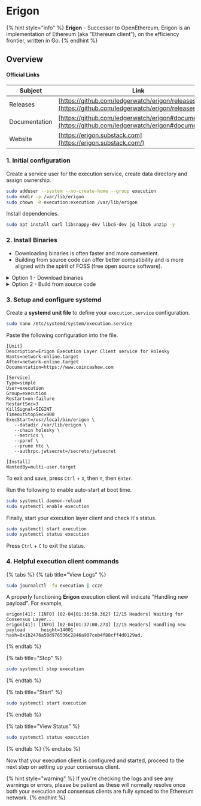 # Erigon

{% hint style="info" %}
**Erigon** - Successor to OpenEthereum, Erigon is an implementation of Ethereum (aka "Ethereum client"), on the efficiency frontier, written in Go.
{% endhint %}

## Overview

#### Official Links

| Subject       | Link                                                                                                       |
| ------------- | ---------------------------------------------------------------------------------------------------------- |
| Releases      | [https://github.com/ledgerwatch/erigon/releases](https://github.com/ledgerwatch/erigon/releases)           |
| Documentation | [https://github.com/ledgerwatch/erigon#documentation](https://github.com/ledgerwatch/erigon#documentation) |
| Website       | [https://erigon.substack.com](https://erigon.substack.com/)                                                |

### 1. Initial configuration

Create a service user for the execution service, create data directory and assign ownership.

```bash
sudo adduser --system --no-create-home --group execution
sudo mkdir -p /var/lib/erigon
sudo chown -R execution:execution /var/lib/erigon
```

Install dependencies.

```bash
sudo apt install curl libsnappy-dev libc6-dev jq libc6 unzip -y
```

### 2. Install Binaries

* Downloading binaries is often faster and more convenient.
* Building from source code can offer better compatibility and is more aligned with the spirit of FOSS (free open source software).

<details>

<summary>Option 1 - Download binaries</summary>

Run the following to automatically download the latest linux release, un-tar and cleanup.

```bash
RELEASE_URL="https://api.github.com/repos/ledgerwatch/erigon/releases/latest"
BINARIES_URL="$(curl -s $RELEASE_URL | jq -r ".assets[] | select(.name) | .browser_download_url" | grep linux_amd64)"

echo Downloading URL: $BINARIES_URL

cd $HOME
wget -O erigon.tar.gz $BINARIES_URL
tar -xzvf erigon.tar.gz -C $HOME
rm erigon.tar.gz
```

Install the binaries.

```bash
sudo mv $HOME/erigon /usr/local/bin/erigon
```

</details>

<details>

<summary>Option 2 - Build from source code</summary>

Install Go dependencies. Latest version [available here](https://go.dev/dl/).

```bash
wget -O go.tar.gz https://go.dev/dl/go1.20.5.linux-amd64.tar.gz
sudo rm -rf /usr/local/go && sudo tar -C /usr/local -xzf go.tar.gz
echo export PATH=$PATH:/usr/local/go/bin >> $HOME/.bashrc
source $HOME/.bashrc
```

Verify Go is properly installed by checking the version and cleanup files.

```bash
go version
rm go.tar.gz
```

Install build dependencies.

```bash
sudo apt-get update
sudo apt install build-essential git
```

Build the binary.

```bash
mkdir -p ~/git
cd ~/git
git clone -b stable https://github.com/ledgerwatch/erigon.git
cd erigon
make erigon
```

Install the binary.

<pre class="language-bash"><code class="lang-bash"><strong>sudo cp $HOME/git/erigon/build/bin/erigon /usr/local/bin
</strong></code></pre>

</details>

### **3. Setup and configure systemd**

Create a **systemd unit file** to define your `execution.service` configuration.

```bash
sudo nano /etc/systemd/system/execution.service
```

Paste the following configuration into the file.

```shell
[Unit]
Description=Erigon Execution Layer Client service for Holesky
Wants=network-online.target
After=network-online.target
Documentation=https://www.coincashew.com

[Service]
Type=simple
User=execution
Group=execution
Restart=on-failure
RestartSec=3
KillSignal=SIGINT
TimeoutStopSec=900
ExecStart=/usr/local/bin/erigon \
   --datadir /var/lib/erigon \
   --chain holesky \
   --metrics \
   --pprof \
   --prune htc \
   --authrpc.jwtsecret=/secrets/jwtsecret

[Install]
WantedBy=multi-user.target
```

To exit and save, press `Ctrl` + `X`, then `Y`, then `Enter`.

Run the following to enable auto-start at boot time.

```bash
sudo systemctl daemon-reload
sudo systemctl enable execution
```

Finally, start your execution layer client and check it's status.

```bash
sudo systemctl start execution
sudo systemctl status execution
```

Press `Ctrl` + `C` to exit the status.

### 4. Helpful execution client commands

{% tabs %}
{% tab title="View Logs" %}
```bash
sudo journalctl -fu execution | ccze
```

A properly functioning **Erigon** execution client will indicate "Handling new payload". For example,

```
erigon[41]: [INFO] [02-04|01:36:50.362] [2/15 Headers] Waiting for Consensus Layer...
erigon[41]: [INFO] [02-04|01:37:00.273] [2/15 Headers] Handling new payload      height=14001 hash=0x1b2476a50d976536c2846a907ceb4f88cff4d0129ad.
```
{% endtab %}

{% tab title="Stop" %}
```bash
sudo systemctl stop execution
```
{% endtab %}

{% tab title="Start" %}
```bash
sudo systemctl start execution
```
{% endtab %}

{% tab title="View Status" %}
```bash
sudo systemctl status execution
```
{% endtab %}
{% endtabs %}

Now that your execution client is configured and started, proceed to the next step on setting up your consensus client.

{% hint style="warning" %}
If you're checking the logs and see any warnings or errors, please be patient as these will normally resolve once both your execution and consensus clients are fully synced to the Ethereum network.
{% endhint %}
